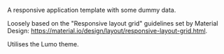 A responsive application template with some dummy data.

Loosely based on the "Responsive layout grid" guidelines set by Material Design: https://material.io/design/layout/responsive-layout-grid.html.

Utilises the Lumo theme.
